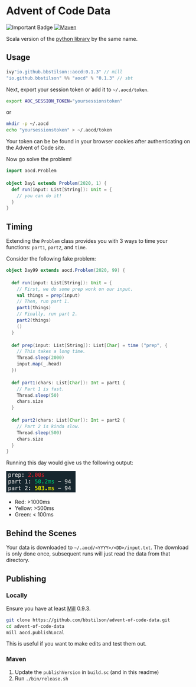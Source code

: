# Advent of Code Data

![Important Badge][badge] [![Maven][maven]][mavenLink]

[badge]: https://img.shields.io/badge/works-on%20my%20machine-success?style=for-the-badge
[maven]: https://img.shields.io/maven-central/v/io.github.bbstilson/aocd_2.13?color=blue&style=for-the-badge
[mavenLink]: https://search.maven.org/artifact/io.github.bbstilson/aocd_2.13

Scala version of the [python library](https://github.com/wimglenn/advent-of-code-data) by the same name.

## Usage

```scala
ivy"io.github.bbstilson::aocd:0.1.3" // mill
"io.github.bbstilson" %% "aocd" % "0.1.3" // sbt
```

Next, export your session token or add it to `~/.aocd/token`.

```bash
export AOC_SESSION_TOKEN="yoursessionstoken"
```

or

```bash
mkdir -p ~/.aocd
echo "yoursessionstoken" > ~/.aocd/token
```

Your token can be be found in your browser cookies after authenticating on the Advent of Code site.

Now go solve the problem!

```scala
import aocd.Problem

object Day1 extends Problem(2020, 1) {
  def run(input: List[String]): Unit = {
    // you can do it!
  }
}
```

## Timing

Extending the `Problem` class provides you with 3 ways to time your functions: `part1`, `part2`, and `time`.

Consider the following fake problem:

```scala
object Day99 extends aocd.Problem(2020, 99) {

  def run(input: List[String]): Unit = {
    // First, we do some prep work on our input.
    val things = prep(input)
    // Then, run part 1.
    part1(things)
    // Finally, run part 2.
    part2(things)
    ()
  }

  def prep(input: List[String]): List[Char] = time ("prep", {
    // This takes a long time.
    Thread.sleep(2000)
    input.map(_.head)
  })

  def part1(chars: List[Char]): Int = part1 {
    // Part 1 is fast.
    Thread.sleep(50)
    chars.size
  }

  def part2(chars: List[Char]): Int = part2 {
    // Part 2 is kinda slow.
    Thread.sleep(500)
    chars.size
  }
}
```

Running this day would give us the following output:

![output](./output.png)

- Red: >1000ms
- Yellow: >500ms
- Green: < 100ms

## Behind the Scenes

Your data is downloaded to `~/.aocd/<YYYY>/<DD>/input.txt`. The download is only done once, subsequent runs will just read the data from that directory.

## Publishing

### Locally

Ensure you have at least [Mill](https://github.com/lihaoyi/mill/) 0.9.3.

```bash
git clone https://github.com/bbstilson/advent-of-code-data.git
cd advent-of-code-data
mill aocd.publishLocal
```

This is useful if you want to make edits and test them out.

### Maven

1) Update the `publishVersion` in `build.sc` (and in this readme)
2) Run `./bin/release.sh`
